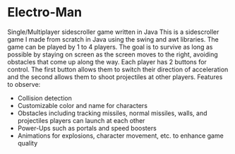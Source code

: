 # Electro-Man
Single/Multiplayer sidescroller game written in Java
This is a sidescroller game I made from scratch in Java using the swing and awt libraries.
The game can be played by 1 to 4 players. The goal is to survive as long as possible by staying on screen as the screen moves to the right, avoiding obstacles that come up along the way. Each player has 2 buttons for control. The first button allows them to switch their direction of acceleration and the second allows them to shoot projectiles at other players. 
Features to observe:
* Collision detection
* Customizable color and name for characters 
* Obstacles including tracking missiles, normal missiles, walls, and projectiles players can launch at each other
* Power-Ups such as portals and speed boosters
* Animations for explosions, character movement, etc. to enhance game quality
